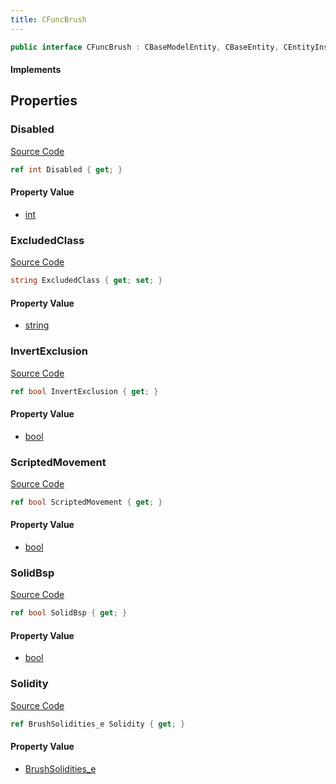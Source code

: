```yaml
---
title: CFuncBrush
---
```


```csharp
public interface CFuncBrush : CBaseModelEntity, CBaseEntity, CEntityInstance, ISchemaClass<CEntityInstance>, ISchemaClass<CBaseEntity>, ISchemaClass<CBaseModelEntity>, ISchemaClass<CFuncBrush>, ISchemaField, ISchemaClass, INativeHandle
```

#### Implements

## Properties

### Disabled

[Source Code](https://github.com/swiftly-solution/swiftlys2/blob/main/managed/src/SwiftlyS2.Generated/Schemas/Interfaces/CFuncBrush.cs#L19)

```csharp
ref int Disabled { get; }
```

#### Property Value

- [int](https://learn.microsoft.com/dotnet/api/system.int32)

### ExcludedClass

[Source Code](https://github.com/swiftly-solution/swiftlys2/blob/main/managed/src/SwiftlyS2.Generated/Schemas/Interfaces/CFuncBrush.cs#L23)

```csharp
string ExcludedClass { get; set; }
```

#### Property Value

- [string](https://learn.microsoft.com/dotnet/api/system.string)

### InvertExclusion

[Source Code](https://github.com/swiftly-solution/swiftlys2/blob/main/managed/src/SwiftlyS2.Generated/Schemas/Interfaces/CFuncBrush.cs#L25)

```csharp
ref bool InvertExclusion { get; }
```

#### Property Value

- [bool](https://learn.microsoft.com/dotnet/api/system.boolean)

### ScriptedMovement

[Source Code](https://github.com/swiftly-solution/swiftlys2/blob/main/managed/src/SwiftlyS2.Generated/Schemas/Interfaces/CFuncBrush.cs#L27)

```csharp
ref bool ScriptedMovement { get; }
```

#### Property Value

- [bool](https://learn.microsoft.com/dotnet/api/system.boolean)

### SolidBsp

[Source Code](https://github.com/swiftly-solution/swiftlys2/blob/main/managed/src/SwiftlyS2.Generated/Schemas/Interfaces/CFuncBrush.cs#L21)

```csharp
ref bool SolidBsp { get; }
```

#### Property Value

- [bool](https://learn.microsoft.com/dotnet/api/system.boolean)

### Solidity

[Source Code](https://github.com/swiftly-solution/swiftlys2/blob/main/managed/src/SwiftlyS2.Generated/Schemas/Interfaces/CFuncBrush.cs#L17)

```csharp
ref BrushSolidities_e Solidity { get; }
```

#### Property Value

- [BrushSolidities_e](/docs/api/shared/schemadefinitions/brushsolidities_e)

